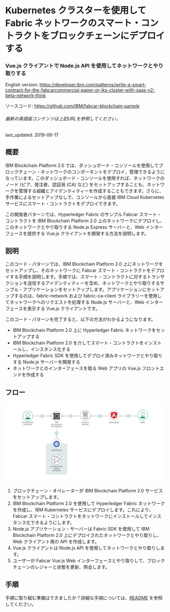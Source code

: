 # Kubernetes クラスターを使用して Fabric ネットワークのスマート・コントラクトをブロックチェーンにデプロイする

### Vue.js クライアントで Node.js API を使用してネットワークとやり取りする

English version: https://developer.ibm.com/patterns/write-a-smart-contract-for-the-fabcarcommercial-paper-or-iks-cluster-with-saas-v2-beta-network-think
  
ソースコード: https://github.com/IBM/fabcar-blockchain-sample

###### 最新の英語版コンテンツは上記URLを参照してください。
last_updated: 2019-06-17

 ## 概要

IBM Blockchain Platform 2.0 では、ダッシュボード・コンソールを使用してブロックチェーン・ネットワークのコンポーネントをデプロイ、管理できるようになっています。このダッシュボード・コンソールを使用すれば、ネットワークのノード (ピア、発注者、認証局 (CA) など) をセットアップすることも、ネットワークを管理する組織とアイデンティティーを作成することもできます。さらに、手作業によるセットアップなしで、コンソールから直接 IBM Cloud Kubernetes サービスにスマート・コントラクトをデプロイできます。

この開発者パターンでは、Hyperledger Fabric のサンプル Fabcar スマート・コントラクトを IBM Blockchain Platform 2.0 上のネットワークにデプロイし、このネットワークとやり取りする Node.js Express サーバーと、Web インターフェースを提供する Vue.js クライアントを開発する方法を説明します。

## 説明

このコード・パターンでは、IBM Blockchain Platform 2.0 上にネットワークをセットアップし、そのネットワークに Fabcar スマート・コントラクトをデプロイする手順を説明します。手順では、スマート・コントラクトに対するトランザクションを送信するアイデンティティーを含め、ネットワークとやり取りするサンプル・アプリケーションをセットアップします。アプリケーションにセットアップするのは、fabric-network および fabric-ca-client ライブラリーを使用してネットワークへのリクエストを処理する Node.js サーバーと、Web インターフェースを表示する Vue.js クライアントです。

このコード・パターンを完了すると、以下の方法がわかるようになります。

* IBM Blockchain Platform 2.0 上に Hyperledger Fabric ネットワークをセットアップする
* IBM Blockchain Platform 2.0 を介してスマート・コントラクトをインストールし、インスタンス化する
* Hyperledger Fabric SDK を使用してデプロイ済みネットワークとやり取りする Node.js サーバーを開発する
* ネットワークとのインターフェースを取る Web アプリの Vue.js フロントエンドを作成する

## フロー

![フロー](./images/flow.png)

1. ブロックチェーン・オペレーターが IBM Blockchain Platform 2.0 サービスをセットアップします。
1. IBM Blockchain Platform 2.0 を使用して Hyperledger Fabric ネットワークを作成し、IBM Kubernetes サービスにデプロイします。これにより、Fabcar スマート・コントラクトをネットワークにインストールしてインスタンス化できるようにします。
1. Node.js アプリケーション・サーバーは Fabric SDK を使用して IBM Blockchain Platform 2.0 上にデプロイされたネットワークとやり取りし、Web クライアント用の API を作成します。
1. Vue.js クライアントは Node.js API を使用してネットワークとやり取りします。
1. ユーザーが Fabcar Vue.js Web インターフェースとやり取りして、ブロックチェーンのレジャーと状態を更新、照会します。

## 手順

手順に取り組む準備はできましたか？詳細な手順については、[README](https://github.com/IBM/fabcar-blockchain-sample/blob/master/README.md) を参照してください。
